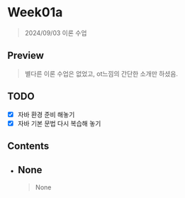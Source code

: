 # Week01a

> 2024/09/03 이론 수업  

## Preview

> 별다른 이론 수업은 없었고, ot느낌의 간단한 소개만 하셨음.  

## TODO

- [x] 자바 환경 준비 해놓기  
- [x] 자바 기본 문법 다시 복습해 놓기

## Contents

- ## None

    > None
